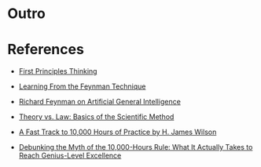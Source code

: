 # Outro

# References

- [First Principles Thinking](https://medium.com/the-mission/elon-musks-3-step-first-principles-thinking-how-to-think-and-solve-difficult-problems-like-a-ba1e73a9f6c0)

- [Learning From the Feynman Technique](https://medium.com/taking-note/learning-from-the-feynman-technique-5373014ad230)

- [Richard Feynman on Artificial General Intelligence](https://www.cantorsparadise.com/richard-feynman-on-artificial-general-intelligence-2c1b9d8aae31)

- [Theory vs. Law: Basics of the Scientific Method](https://www.masterclass.com/articles/theory-vs-law-basics-of-the-scientific-method)

- [A Fast Track to 10,000 Hours of Practice
by H. James Wilson](https://hbr.org/2011/12/a-fast-track-to-10000-hours-of)

- [Debunking the Myth of the 10,000-Hours Rule: What It Actually Takes to Reach Genius-Level Excellence](https://www.themarginalian.org/2014/01/22/daniel-goleman-focus-10000-hours-myth/)
